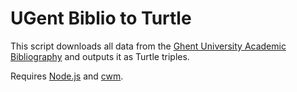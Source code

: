 # UGent Biblio to Turtle

This script downloads all data from the [Ghent University Academic Bibliography](https://biblio.ugent.be/)
and outputs it as Turtle triples.

Requires [Node.js](http://nodejs.org/) and [cwm](http://www.w3.org/2000/10/swap/doc/cwm.html).
